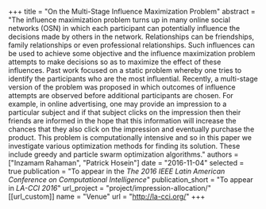 +++
title = "On the Multi-Stage Influence Maximization Problem"
abstract = "The influence maximization problem turns up in many online social networks (OSN) in which each participant can potentially influence the decisions made by others in the network. Relationships can be friendships, family relationships or even professional relationships. Such influences can be used to achieve some objective and the influence maximization problem attempts to make decisions so as to maximize the effect of these influences. Past work focused on a static problem whereby one tries to identify the participants who are the most influential. Recently, a multi-stage version of the problem was proposed in which outcomes of influence attempts are observed before additional participants are chosen. For example, in online advertising, one may provide an impression to a particular subject and if that subject clicks on the impression then their friends are informed in the hope that this information will increase the chances that they also click on the impression and eventually purchase the product. This problem is computationally intensive and so in this paper we investigate various optimization methods for finding its solution. These include greedy and particle swarm optimization algorithms."
authors = ["Inzamam Rahaman", "Patrick Hosein"]
date = "2016-11-04"
selected = true
publication = "To appear in the *The 2016 IEEE Latin American Conference on Computational Intelligence*"
publication_short = "To appear in *LA-CCI 2016*"
url_project = "project/impression-allocation/"
[[url_custom]]
name = "Venue"
url = "http://la-cci.org/"
+++